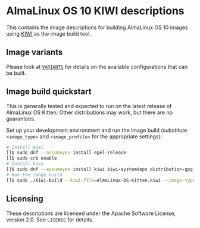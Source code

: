 # AlmaLinux OS 10 KIWI descriptions

This contains the image descriptions for building AlmaLinux OS 10 images
using [KIWI](https://osinside.github.io/kiwi/) as the image build tool.

## Image variants

Please look at [`VARIANTS`](VARIANTS.md) for details on the available
configurations that can be built.

## Image build quickstart

This is generally tested and expected to run on the latest release of AlmaLinux OS Kitten.
Other distributions may work, but there are no guarantees.

Set up your development environment and run the image build (substitute `<image_type>` and `<image_profile>` for the appropriate settings):

```bash
# Install epel
[]$ sudo dnf --assumeyes install epel-release
[]$ sudo crb enable
# Install kiwi
[]$ sudo dnf --assumeyes install kiwi kiwi-systemdeps distribution-gpg-keys
# Run the image build
[]$ sudo ./kiwi-build --kiwi-file=AlmaLinux-OS-Kitten.kiwi --image-type=<image_type> --image-profile=<image_profile> --output-dir ./outdir
```

## Licensing

These descriptions are licensed under the Apache Software License, version 2.0. See `LICENSE` for details.
